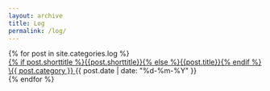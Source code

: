 ```yaml
---
layout: archive
title: Log
permalink: /log/
---
```

<section>
  {% for post in site.categories.log %}
    <div class="archive-list">
      <div class="archive-title">
        <a href="{{ post.url }}">
        {% if post.shorttitle %}{{post.shorttitle}}{% else %}{{post.title}}{% endif %}
        </a>
      </div>
      <div class="archive-date"><a href="/{{ post.category }}">\{{ post.category }} </a> {{ post.date | date: "%d-%m-%Y" }}</div>
    </div>
  {% endfor %}
</section>

